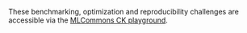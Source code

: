 ﻿These benchmarking, optimization and reproducibility challenges are accessible via the [MLCommons CK playground](https://x.cKnowledge.org).
